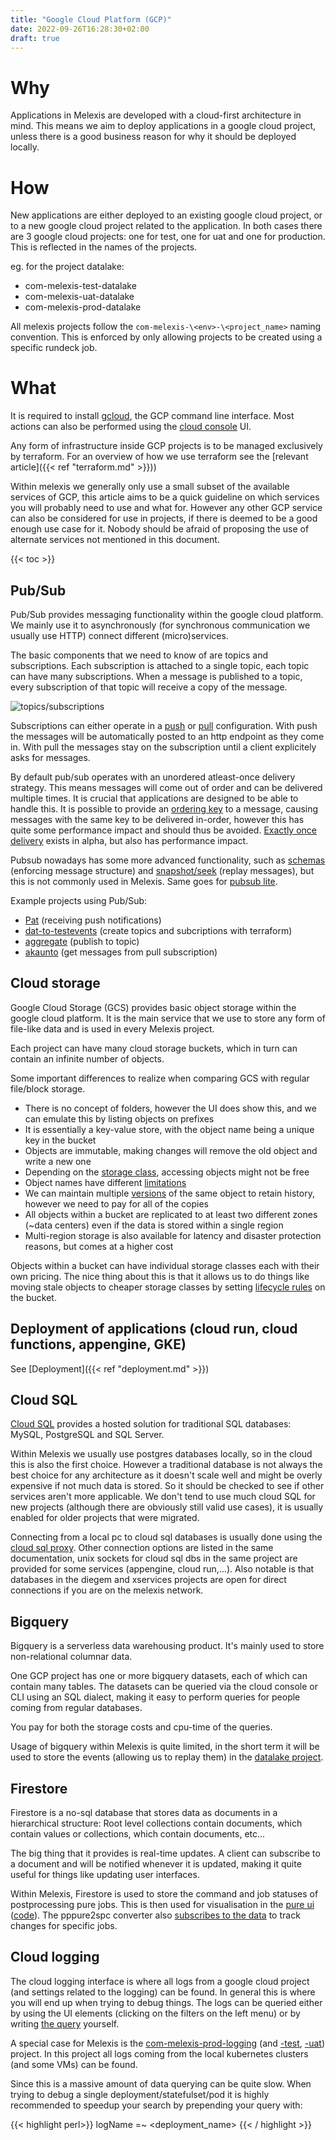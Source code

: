 ```yaml
---
title: "Google Cloud Platform (GCP)"
date: 2022-09-26T16:28:30+02:00
draft: true
---
```


# Why

Applications in Melexis are developed with a cloud-first architecture in mind. This means we aim to deploy applications in a google cloud project, unless there is a good business reason for why it should be deployed locally.

# How

New applications are either deployed to an existing google cloud project, or to a new google cloud project related to the application. In both cases there are 3 google cloud projects: one for test, one for uat and one for production. This is reflected in the names of the projects.

eg. for the project datalake:

- com-melexis-test-datalake
- com-melexis-uat-datalake
- com-melexis-prod-datalake

All melexis projects follow the `com-melexis-\<env>-\<project_name>` naming convention. This is enforced by only allowing projects to be created using a specific rundeck job.

# What

It is required to install [gcloud](https://cloud.google.com/sdk/gcloud), the GCP command line interface. Most actions can also be performed using the [cloud console](https://console.cloud.google.com) UI.

Any form of infrastructure inside GCP projects is to be managed exclusively by terraform. For an overview of how we use terraform see the [relevant article]({{< ref "terraform.md" >}}))

Within melexis we generally only use a small subset of the available services of GCP, this article aims to be a quick guideline on which services you will probably need to use and what for. However any other GCP service can also be considered for use in projects, if there is deemed to be a good enough use case for it. Nobody should be afraid of proposing the use of alternate services not mentioned in this document.

{{< toc >}}

## Pub/Sub

Pub/Sub provides messaging functionality within the google cloud platform. We mainly use it to asynchronously (for synchronous communication we usually use HTTP) connect different (micro)services.

The basic components that we need to know of are topics and subscriptions. Each subscription is attached to a single topic, each topic can have many subscriptions. When a message is published to a topic, every subscription of that topic will receive a copy of the message.

![topics/subscriptions](/thehardparts/pubsub.png)

Subscriptions can either operate in a [push](https://cloud.google.com/pubsub/docs/push) or [pull](https://cloud.google.com/pubsub/docs/pull) configuration. With push the messages will be automatically posted to an http endpoint as they come in. With pull the messages stay on the subscription until a client explicitely asks for messages.

By default pub/sub operates with an unordered atleast-once delivery strategy. This means messages will come out of order and can be delivered multiple times. It is crucial that applications are designed to be able to handle this. It is possible to provide an [ordering key](https://cloud.google.com/pubsub/docs/ordering) to a message, causing messages with the same key to be delivered in-order, however this has quite some performance impact and should thus be avoided. [Exactly once delivery](https://cloud.google.com/pubsub/docs/exactly-once-delivery) exists in alpha, but also has performance impact.

Pubsub nowadays has some more advanced functionality, such as [schemas](https://cloud.google.com/pubsub/docs/schemas-valid) (enforcing message structure) and [snapshot/seek](https://cloud.google.com/pubsub/docs/replay-overview) (replay messages), but this is not commonly used in Melexis. Same goes for [pubsub lite](https://cloud.google.com/pubsub/docs/choosing-pubsub-or-lite).

Example projects using Pub/Sub:

- [Pat](https://gitlab.melexis.com/cbs/pppure/pat/-/blob/master/src/main/java/com/melexis/pat/Controller.kt#L71) (receiving push notifications)
- [dat-to-testevents](https://gitlab.melexis.com/cbs/datalake/dat-to-testevents/-/blob/master/terraform/pubsub.tf) (create topics and subcriptions with terraform)
- [aggregate](https://gitlab.melexis.com/cbs/datalake/aggregate-for-parquet/-/blob/master/aggregator/src/main/kotlin/com/melexis/aggregateparquet/EventPublisher.kt#L48) (publish to topic)
- [akaunto](https://gitlab.melexis.com/cbs/akaunto/-/blob/master/mailing_service_akaunto/mailing_service.py#L27) (get messages from pull subscription)


## Cloud storage

Google Cloud Storage (GCS) provides basic object storage within the google cloud platform. It is the main service that we use to store any form of file-like data and is used in every Melexis project.

Each project can have many cloud storage buckets, which in turn can contain an infinite number of objects.

Some important differences to realize when comparing GCS with regular file/block storage.

- There is no concept of folders, however the UI does show this, and we can emulate this by listing objects on prefixes
- It is essentially a key-value store, with the object name being a unique key in the bucket
- Objects are immutable, making changes will remove the old object and write a new one
- Depending on the [storage class](https://cloud.google.com/storage/docs/storage-classes), accessing objects might not be free
- Object names have different [limitations](https://cloud.google.com/storage/docs/naming-objects)
- We can maintain multiple [versions](https://cloud.google.com/storage/docs/object-versioning) of the same object to retain history, however we need to pay for all of the copies
- All objects within a bucket are replicated to at least two different zones (~data centers) even if the data is stored within a single region
- Multi-region storage is also available for latency and disaster protection reasons, but comes at a higher cost

Objects within a bucket can have individual storage classes each with their own pricing. The nice thing about this is that it allows us to do things like moving stale objects to cheaper storage classes by setting [lifecycle rules](https://cloud.google.com/storage/docs/control-data-lifecycles) on the bucket.

## Deployment of applications (cloud run, cloud functions, appengine, GKE)

See [Deployment]({{< ref "deployment.md" >}})

## Cloud SQL

[Cloud SQL](https://cloud.google.com/sql/docs/features) provides a hosted solution for traditional SQL databases: MySQL, PostgreSQL and SQL Server.

Within Melexis we usually use postgres databases locally, so in the cloud this is also the first choice. However a traditional database is not always the best choice for any architecture as it doesn't scale well and might be overly expensive if not much data is stored. So it should be checked to see if other services aren't more applicable. We don't tend to use much cloud SQL for new projects (although there are obviously still valid use cases), it is usually enabled for older projects that were migrated.

Connecting from a local pc to cloud sql databases is usually done using the [cloud sql proxy](https://cloud.google.com/sql/docs/mysql/sql-proxy). Other connection options are listed in the same documentation, unix sockets for cloud sql dbs in the same project are provided for some services (appengine, cloud run,...). Also notable is that databases in the diegem and xservices projects are open for direct connections if you are on the melexis network.

## Bigquery

Bigquery is a serverless data warehousing product. It's mainly used to store non-relational columnar data.

One GCP project has one or more bigquery datasets, each of which can contain many tables. The datasets can be queried via the cloud console or CLI using an SQL dialect, making it easy to perform queries for people coming from regular databases.

You pay for both the storage costs and cpu-time of the queries.

Usage of bigquery within Melexis is quite limited, in the short term it will be used to store the events (allowing us to replay them) in the [datalake project](https://gitlab.melexis.com/cbs/datalake/test-events-to-bigquery).

## Firestore

Firestore is a no-sql database that stores data as documents in a hierarchical structure:
Root level collections contain documents, which contain values or collections, which contain documents, etc...

The big thing that it provides is real-time updates. A client can subscribe to a document and will be notified whenever it is updated, making it quite useful for things like updating user interfaces.

Within Melexis, Firestore is used to store the command and job statuses of postprocessing pure jobs. This is then used for visualisation in the [pure ui](https://ui-dot-com-melexis-pp.appspot.com/) ([code](https://gitlab.melexis.com/cbs/pppure/pure_ui)). The pppure2spc converter also [subscribes to the data](https://gitlab.melexis.com/TMNT/pppure2spc/pppure2spc/-/blob/masterV2/pppure2spc-common/src/main/java/com/melexis/pppure2spc/common/service/FireStoreService.java#L59) to track changes for specific jobs.

## Cloud logging

The cloud logging interface is where all logs from a google cloud project (and settings related to the logging) can be found. In general this is where you will end up when trying to debug things. The logs can be queried either by using the UI elements (clicking on the filters on the left menu) or by writing [the query](https://cloud.google.com/logging/docs/view/logging-query-language) yourself.

A special case for Melexis is the [com-melexis-prod-logging](https://console.cloud.google.com/logs/query?project=com-melexis-prod-logging) (and [-test]((https://console.cloud.google.com/logs/query?project=com-melexis-test-logging)), [-uat]((https://console.cloud.google.com/logs/query?project=com-melexis-uat-logging))) project. In this project all logs coming from the local kubernetes clusters (and some VMs) can be found.

Since this is a massive amount of data querying can be quite slow. When trying to debug a single deployment/statefulset/pod it is highly recommended to speedup your search by prepending your query with:

{{< highlight perl>}}
logName =~ <deployment_name>
{{< / highlight >}}
